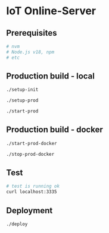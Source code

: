 # IoT Online-Server

## Prerequisites

```bash
# nvm
# Node.js v18, npm
# etc
```

## Production build - local

```bash
./setup-init
```

```bash
./setup-prod
```

```bash
./start-prod
```

## Production build - docker

```bash
./start-prod-docker
```

```bash
./stop-prod-docker
```

## Test

```bash
# test is running ok
curl localhost:3335
```

## Deployment

```bash
./deploy
```
